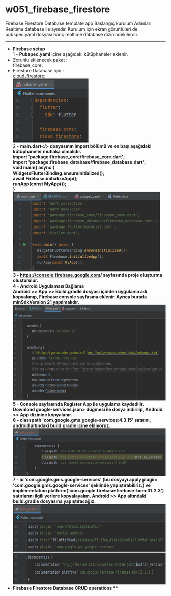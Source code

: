 # w051_firebase_firestore

Firebase Firestore Database template app
Başlangıç kurulum Adımları Realtime database ile aynıdır. Kurulum için ekran görüntüleri de pubspec.yaml dosyası hariç realtime database dizinindekilerdir.
<HR>

* <B>Firebase setup</B><BR>
  1 - <B>Pubspec.yaml</B> içine aşağıdaki kütüphaneler eklenir. <BR>
* Zorunlu eklenecek paket : <BR>
  firebase_core: <BR>
* Firestore Database için : <BR>
  cloud_firestore: <BR>
  <img src="https://github.com/VedatBiner/flutter-codes/blob/master/widgets_templates/w051_firebase_firestore/screen_shots/img-01.png" height="200em"/> <BR>
  2 - <B>main.dart</> dosyasının import bölümü ve en başı aşağıdaki kütüphaneler mutlaka olmalıdır.<BR>
  import 'package:firebase_core/firebase_core.dart'; <BR>
  import 'package:firebase_database/firebase_database.dart'; <BR>
  void main() async { <BR>
  WidgetsFlutterBinding.ensureInitialized(); <BR>
  await Firebase.initializeApp(); <BR>
  runApp(const MyApp()); <BR>
  } <BR>
  <img src="https://github.com/VedatBiner/flutter-codes/blob/master/widgets_templates/w040_firebase_realtime_database/screen_shots/img-02.png" height="250em"/> <BR>
  3 - https://console.firebase.google.com/ sayfasında proje oluşturma oluşturulur. <BR>
  4 - Android Uygulaması Bağlama<BR>
  <B>Android</B> >> <B>App</B> >> <B>Build.gradle</B> dosyası içinden uygulama adı kopyalanıp, Firebase console sayfasına eklenir. Ayrıca burada <b>minSdkVersion 21 </b> yapılmalıdır. <BR>
  <img src="https://github.com/VedatBiner/flutter-codes/blob/master/widgets_templates/w040_firebase_realtime_database/screen_shots/img-03.png" height="300em"/> <BR>
  5 - <B>Console</B> sayfasında <B>Register App</B> ile uygulama kaydedilir. Download <B>google-services.json></B> düğmesi ile dosya indirilip, <B>Android</B> >> <B>App</B> dizinine
  kopyalanır. <BR>
  6 - <B>classpath 'com.google.gms:google-services:4.3.15' </B>satırını, android altındaki build.gradle içine ekliyoruz.<BR>
  <img src="https://github.com/VedatBiner/flutter-codes/blob/master/widgets_templates/w040_firebase_realtime_database/screen_shots/img-04.png" height="150em"/> <BR>
  7 - <B>id 'com.google.gms.google-services'</B> (bu dosyayı apply plugin: 'com.google.gms.google-services' şeklinde yapıştırabiliriz.) ve <B>implementation platform('com.google.firebase:firebase-bom:31.2.3') </B>
  satırlarını ilgili yerlere kopyalayalım. <B>Android</B> >> <B>App</B> altındaki <B>build.gradle</B> dosyasına yapıştıracağız. <BR>
  <img src="https://github.com/VedatBiner/flutter-codes/blob/master/widgets_templates/w040_firebase_realtime_database/screen_shots/img-05.png" height="150em"/> <BR>
  <img src="https://github.com/VedatBiner/flutter-codes/blob/master/widgets_templates/w040_firebase_realtime_database/screen_shots/img-06.png" height="100em"/> <BR>
* Firebase Firestore Database CRUD operations
  **
  <BR>
  

  



